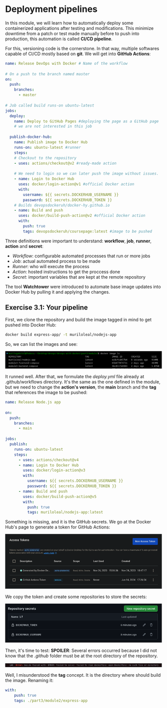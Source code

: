 # Deployment pipelines

In this module, we will learn how to automatically deploy some containerized applications after testing and modifications. This minimize downtime from a patch or test made manually before to push into production, this automation is called **CI/CD pipeline**.

For this, versioning code is the cornerstone. In that way, multiple softwares capable of CI/CD mostly based on **git**. We will get into **GitHub Actions**:

~~~yml
name: Release DevOps with Docker # Name of the workflow

# On a push to the branch named master
on:
  push:
    branches:
      - master

# Job called build runs-on ubuntu-latest
jobs:
  deploy:
    name: Deploy to GitHub Pages #deploying the page as a GitHub page
    # we are not interested in this job

  publish-docker-hub:
    name: Publish image to Docker Hub
    runs-on: ubuntu-latest #runner
    steps:
    # Checkout to the repository
    - uses: actions/checkout@v2 #ready-made action

    # We need to login so we can later push the image without issues.
    - name: Login to Docker Hub
      uses: docker/login-action@v1 #official Docker action
      with:
        username: ${{ secrets.DOCKERHUB_USERNAME }}
        password: ${{ secrets.DOCKERHUB_TOKEN }}
    # Builds devopsdockeruh/docker-hy.github.io
    - name: Build and push
      uses: docker/build-push-action@v2 #official Docker action
      with:
        push: true
        tags: devopsdockeruh/coursepage:latest #image to be pushed
~~~

Three definitions were important to understand: **workflow**, **job**, **runner**, **action** and **secret**:
- *Workflow*: configurable automated processes that run or more jobs
- *Job*: actual automated process to be made
- *Runner*: who will execute the process
- *Action*: hosted instructions to get the proccess done
- *Secret*: important variables that are kept at the remote repository

The tool **Watchtower** were introduced to automate base image updates into Docker Hub by pulling it and applying the changes.

## Exercise 3.1: Your pipeline

First, we clone the repository and build the image tagged in mind to get pushed into Docker Hub:
~~~bash
docker build express-app/ -t muriloleal/nodejs-app
~~~

So, we can list the images and see:

![alt text](image.png)

It runned well. After that, we formulate the *deploy.yml* file already at .github/workflows directory. It's the same as the one defined in the module, but we need to change the **action's version**, the **main** branch and the **tag** that references the image to be pushed:

~~~yml
name: Release Node.js app

on:
  push:
    branches:
      - main

jobs:
  publish:
    runs-on: ubuntu-latest
    steps:
      - uses: actions/checkout@v4
      - name: Login to Docker Hub
        uses: docker/login-action@v3
        with:
          username: ${{ secrets.DOCKERHUB_USERNAME }}
          password: ${{ secrets.DOCKERHUB_TOKEN }}
      - name: Build and push
        uses: docker/build-push-action@v5
        with:
          push: true
          tags: muriloleal/nodejs-app:latest
~~~

Something is missing, and it is the GitHub secrets. We go at the Docker Hub's page to generate a token for GitHub Actions:

![alt text](image-1.png)

We copy the token and create some repositories to store the secrets:

![alt text](image-2.png)

Then, it's time to test:
**SPOILER**: Several errors occurred because I did not know that the *.github* folder must be at the root directory of the repository.

![alt text](image-3.png)

Well, I misunderstood the **tag** concept. It is the directory where should build the image. Renaming it:

~~~yml
with:
    push: true
    tags: ./part3/module2/express-app
~~~

